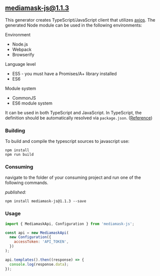 ## mediamask-js@1.1.3

This generator creates TypeScript/JavaScript client that utilizes [axios](https://github.com/axios/axios). The generated Node module can be used in the following environments:

Environment
* Node.js
* Webpack
* Browserify

Language level
* ES5 - you must have a Promises/A+ library installed
* ES6

Module system
* CommonJS
* ES6 module system

It can be used in both TypeScript and JavaScript. In TypeScript, the definition should be automatically resolved via `package.json`. ([Reference](http://www.typescriptlang.org/docs/handbook/typings-for-npm-packages.html))

### Building

To build and compile the typescript sources to javascript use:
```
npm install
npm run build
```

### Consuming

navigate to the folder of your consuming project and run one of the following commands.

_published:_

```
npm install mediamask-js@1.1.3 --save
```

### Usage

```js
import { MediamaskApi, Configuration } from 'mediamask-js';

const api = new MediamaskApi(
  new Configuration({
    accessToken: 'API_TOKEN',
  })
);

api.templates().then((response) => {
  console.log(response.data);
});
```
